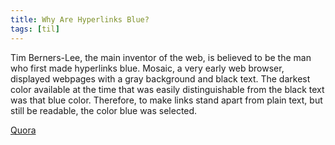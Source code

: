 ```yaml
---
title: Why Are Hyperlinks Blue?
tags: [til]
---
```


Tim Berners-Lee, the main inventor of the web, is believed to be the man who first made hyperlinks blue. Mosaic, a very early web browser, displayed webpages with a gray background and black text. The darkest color available at the time that was easily distinguishable from the black text was that blue color. Therefore, to make links stand apart from plain text, but still be readable, the color blue was selected.

[Quora](https://www.quora.com/Web-Browsers/Why-are-hyperlinks-blue)